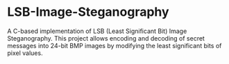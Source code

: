 # LSB-Image-Steganography
A C-based implementation of LSB (Least Significant Bit) Image Steganography. This project allows encoding and decoding of secret messages into 24-bit BMP images by modifying the least significant bits of pixel values.

